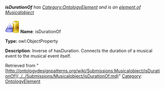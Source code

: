 ___isDurationOf__ has [Category:OntologyElement](../../Category/OntologyElement.md "Category:OntologyElement") and is an [element of](../../Property/ElementOf.md "Property:ElementOf") [Musicalobject](../../Submissions/Musicalobject.md "Submissions:Musicalobject")_


  




[![ObjectProperty](../../images/thumb/c/c3/ObjectProperty.gif/45px-ObjectProperty.gif)](../../Image/ObjectProperty.gif.md "ObjectProperty")
__Name__: isDurationOf 


__Type:__ owl:ObjectProperty 


__Description__: Inverse of hasDuration. Connects the duration of a musical event to the musical event itself. 





Retrieved from "[http://ontologydesignpatterns.org/wiki/Submissions:Musicalobject/isDurationOf](../../Submissions/Musicalobject/isDurationOf.md)"
 [Category](http://ontologydesignpatterns.org/wiki/Special:Categories "Special:Categories"): [OntologyElement](../../Category/OntologyElement.md "Category:OntologyElement")